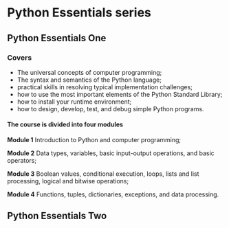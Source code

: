 # Python Essentials series

## Python Essentials One

### Covers

* The universal concepts of computer programming;
* The syntax and semantics of the Python language;
* practical skills in resolving typical implementation challenges;
* how to use the most important elements of the Python Standard Library;
* how to install your runtime environment;
* how to design, develop, test, and debug simple Python programs.

#### The course is divided into four modules

**Module 1**
Introduction to Python and computer programming;

**Module 2**
Data types, variables, basic input-output operations, and basic operators;

**Module 3**
Boolean values, conditional execution, loops, lists and list processing, logical and bitwise operations;

**Module 4**
Functions, tuples, dictionaries, exceptions, and data processing.

## Python Essentials Two
